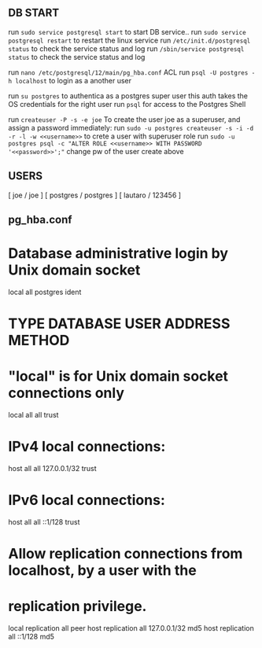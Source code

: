 ## DB START
run `sudo service postgresql start` to start DB service..
run `sudo service postgresql restart` to restart the linux service
run `/etc/init.d/postgresql status`   to check the service status and log
run `/sbin/service postgresql status` to check the service status and log

run `nano /etc/postgresql/12/main/pg_hba.conf` ACL
run `psql -U postgres -h localhost` to login as a another user

run `su postgres` to authentica as a postgres super user this auth takes the OS credentials for the right user
run `psql` for access to the Postgres Shell

run `createuser -P -s -e joe` To create the user joe as a superuser, and assign a password immediately:
run `sudo -u postgres createuser -s -i -d -r -l -w <<username>>` to crete a user with superuser role
run `sudo -u postgres psql -c "ALTER ROLE <<username>> WITH PASSWORD '<<password>>';"` change  pw of the user create above

## USERS
[ joe / joe ] 
[ postgres / postgres ] 
[ lautaro / 123456 ]

## pg_hba.conf
# Database administrative login by Unix domain socket
local   all             postgres                                ident

# TYPE  DATABASE        USER            ADDRESS                 METHOD

# "local" is for Unix domain socket connections only
local   all             all                                     trust
# IPv4 local connections:
host    all             all             127.0.0.1/32            trust
# IPv6 local connections:
host    all             all             ::1/128                 trust
# Allow replication connections from localhost, by a user with the
# replication privilege.
local   replication     all                                     peer
host    replication     all             127.0.0.1/32            md5
host    replication     all             ::1/128                 md5
